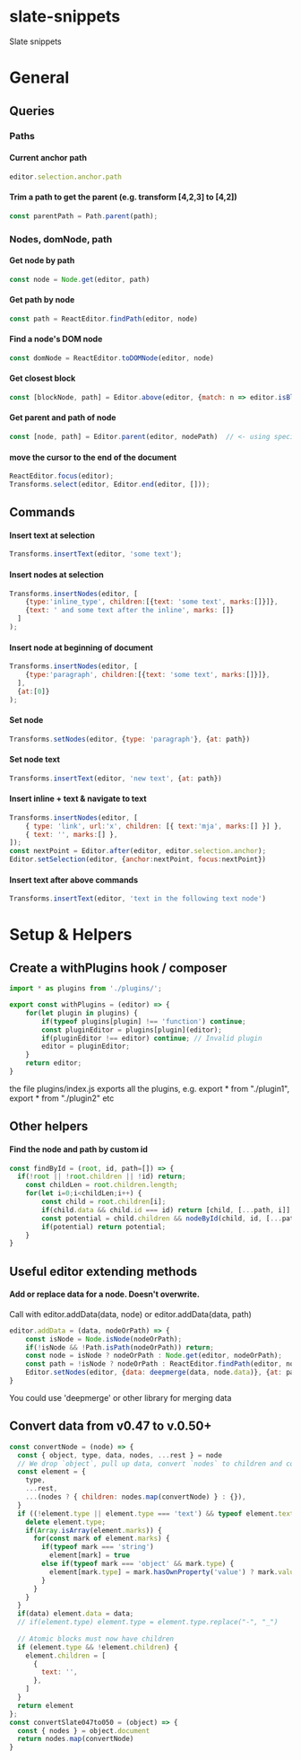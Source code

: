 # slate-snippets
Slate snippets

# General

## Queries

### Paths
#### Current anchor path
```js
editor.selection.anchor.path
```


#### Trim a path to get the parent (e.g. transform [4,2,3] to [4,2])
```js
const parentPath = Path.parent(path);
```

### Nodes, domNode, path
#### Get node by path
```js
const node = Node.get(editor, path)
```

#### Get path by node
```js
const path = ReactEditor.findPath(editor, node)
```

#### Find a node's DOM node
```js
const domNode = ReactEditor.toDOMNode(editor, node)
```

#### Get closest block
```js
const [blockNode, path] = Editor.above(editor, {match: n => editor.isBlock(n)})
```

#### Get parent and path of node
```js
const [node, path] = Editor.parent(editor, nodePath)  // <- using specific node path, see above how to get paths
```

#### move the cursor to the end of the document
```js
ReactEditor.focus(editor);
Transforms.select(editor, Editor.end(editor, []));
```

## Commands

#### Insert text at selection
```js
Transforms.insertText(editor, 'some text');
```

#### Insert nodes at selection
```js
Transforms.insertNodes(editor, [
    {type:'inline_type', children:[{text: 'some text', marks:[]}]},
    {text: ' and some text after the inline', marks: []}
  ]
);
```

#### Insert node at beginning of document
```js
Transforms.insertNodes(editor, [
    {type:'paragraph', children:[{text: 'some text', marks:[]}]},
  ],
  {at:[0]}
);
```

#### Set node
```js
Transforms.setNodes(editor, {type: 'paragraph'}, {at: path})
```

#### Set node text
```js
Transforms.insertText(editor, 'new text', {at: path})
```

#### Insert inline + text & navigate to text
```js
Transforms.insertNodes(editor, [
    { type: 'link', url:'x', children: [{ text:'mja', marks:[] }] },
    { text: '', marks:[] },
]);
const nextPoint = Editor.after(editor, editor.selection.anchor);
Editor.setSelection(editor, {anchor:nextPoint, focus:nextPoint})
```
#### Insert text after above commands
```js
Transforms.insertText(editor, 'text in the following text node')
```


# Setup & Helpers

## Create a withPlugins hook / composer
```js
import * as plugins from './plugins/';

export const withPlugins = (editor) => {
    for(let plugin in plugins) {
        if(typeof plugins[plugin] !== 'function') continue;
        const pluginEditor = plugins[plugin](editor);
        if(pluginEditor !== editor) continue; // Invalid plugin
        editor = pluginEditor;
    }
    return editor;
}
```
the file plugins/index.js exports all the plugins, e.g. export * from "./plugin1", export * from "./plugin2" etc


## Other helpers

#### Find the node and path by custom id
```js
const findById = (root, id, path=[]) => {
  if(!root || !root.children || !id) return;
	const childLen = root.children.length;
	for(let i=0;i<childLen;i++) {
		const child = root.children[i];
        if(child.data && child.id === id) return [child, [...path, i]];
        const potential = child.children && nodeById(child, id, [...path, i]);
        if(potential) return potential;
	}
}
```

## Useful editor extending methods

#### Add or replace data for a node. Doesn't overwrite.
Call with editor.addData(data, node) or editor.addData(data, path)
```js
editor.addData = (data, nodeOrPath) => {
    const isNode = Node.isNode(nodeOrPath);
    if(!isNode && !Path.isPath(nodeOrPath)) return;
    const node = isNode ? nodeOrPath : Node.get(editor, nodeOrPath);
    const path = !isNode ? nodeOrPath : ReactEditor.findPath(editor, node);
    Editor.setNodes(editor, {data: deepmerge(data, node.data)}, {at: path})
}
```

You could use 'deepmerge' or other library for merging data



## Convert data from v0.47 to v.0.50+
```js
const convertNode = (node) => {
  const { object, type, data, nodes, ...rest } = node
  // We drop `object`, pull up data, convert `nodes` to children and copy the rest across
  const element = {
    type,
    ...rest,
    ...(nodes ? { children: nodes.map(convertNode) } : {}),
  }
  if ((!element.type || element.type === 'text') && typeof element.text !== 'undefined') {
    delete element.type;
    if(Array.isArray(element.marks)) {
      for(const mark of element.marks) {
        if(typeof mark === 'string')
          element[mark] = true
        else if(typeof mark === 'object' && mark.type) {
          element[mark.type] = mark.hasOwnProperty('value') ? mark.value : true
        }
      }
    }
  }
  if(data) element.data = data;
  // if(element.type) element.type = element.type.replace("-", "_")
  
  // Atomic blocks must now have children
  if (element.type && !element.children) {
    element.children = [
      {
        text: '',
      },
    ]
  }
  return element
};
const convertSlate047to050 = (object) => {
  const { nodes } = object.document
  return nodes.map(convertNode)
}
```

